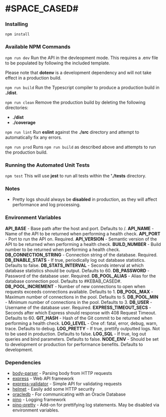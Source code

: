 # #SPACE_CASED#

### Installing

```
npm install
```

### Available NPM Commands

```npm run dev```
Run the API in the devleopment mode. This requires a .env file to be populated by following the included template.

Please note that **dotenv** is a development dependency and will not take effect in a production build.

```npm run build```
Run the Typescript compiler to produce a production build in **./dist**.

```npm run clean```
Remove the production build by deleting the following directories:
* **./dist**
* **./coverage**

```npm run lint```
Run **eslint** against the **./src** directory and attempt to automatically fix any errors.

```npm run prod```
Runs ```npm run build``` as described above and attempts to run the production build.

### Running the Automated Unit Tests
```npm test```
This will use **jest** to run all tests within the **'./tests** directory.

### Notes
* Pretty logs should always be **disabled** in production, as they will affect performance and log processing.

### Environment Variables

**API_BASE** - Base path after the host and port. Defaults to /.
**API_NAME** - Name of the API to be returned when performing a health check.
**API_PORT** - Port to run the API on. Required.
**API_VERSION** - Semantic version of the API to be returned when performing a health check.
**BUILD_NUMBER** - Build number to be returned when performing a health check.
**DB_CONNECTION_STRING** - Connection string of the database. Required.
**DB_ENABLE_STATS** - If true, periodically log out database statistics. Defaults to false.
**DB_STATS_INTERVAL** - Seconds interval at which database statistics should be output. Defaults to 60.
**DB_PASSWORD** - Password of the database user. Required.
**DB_POOL_ALIAS** - Alias for the database connection pool. Defaults to #KEBAB_CASED#.
**DB_POOL_INCREMENT** - Number of new connections to open when requests exceeds connections available. Defaults to 1.
**DB_POOL_MAX** - Maximum number of connections in the pool. Defaults to 5.
**DB_POOL_MIN** - Minimum number of connections in the pool. Defaults to 3.
**DB_USER** - Username of the database user. Required.
**EXPRESS_TIMEOUT_SECS** - Seconds after which Express should response with 408 Request Timeout. Defaults to 60.
**GIT_HASH** - Hash of the Git commit to be returned when performing a health check.
**LOG_LEVEL** - One of: fatal, error, debug, warn, trace. Defaults to debug.
**LOG_PRETTY** - If true, prettify outputted logs. Not to be used in production. Defaults to false.
**LOG_SQL** - If true, log out queries and bind parameters. Defaults to false.
**NODE_ENV** - Should be set to development or production for performance benefits. Defaults to development.

### Dependencies

* [body-parser](https://www.npmjs.com/package/body-parser) - Parsing body from HTTP requests
* [express](https://expressjs.com/) - Web API framework
* [express-validator](https://express-validator.github.io/docs/) - Simple API for validating requests
* [helmet](https://helmetjs.github.io/) - Easily add some HTTP security
* [oracledb](https://github.com/oracle/node-oracledb) - For communicating with an Oracle Database
* [pino](https://github.com/pinojs/pino) - Logging framework
* [pino-pretty](https://github.com/pinojs/pino-pretty) - Add-on for prettifying log statements. May be disabled via environment variables.